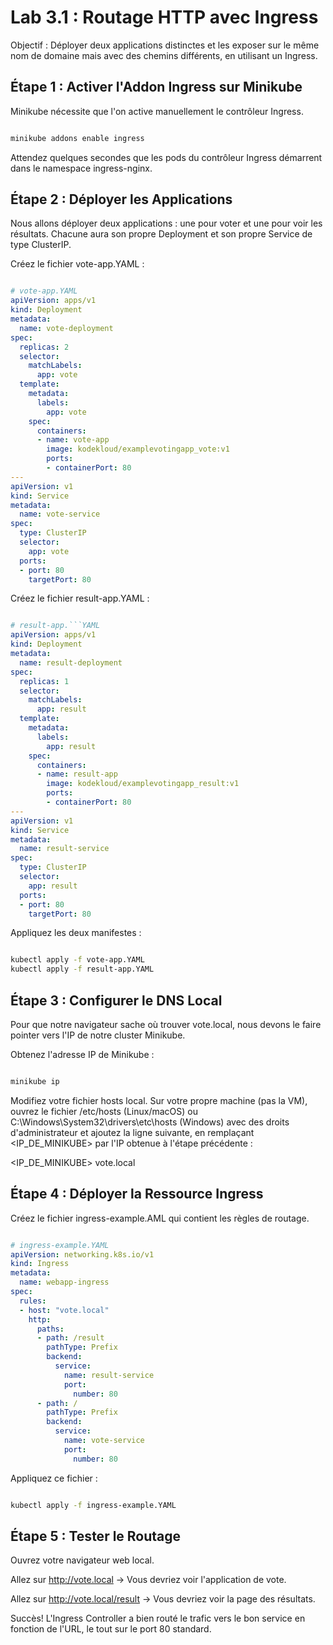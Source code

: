 # Lab 3.1 : Routage HTTP avec Ingress

Objectif : Déployer deux applications distinctes et les exposer sur le même nom de domaine mais avec des chemins différents, en utilisant un Ingress.

## Étape 1 : Activer l'Addon Ingress sur Minikube
Minikube nécessite que l'on active manuellement le contrôleur Ingress.

```bash

minikube addons enable ingress
```
Attendez quelques secondes que les pods du contrôleur Ingress démarrent dans le namespace ingress-nginx.

## Étape 2 : Déployer les Applications
Nous allons déployer deux applications : une pour voter et une pour voir les résultats. Chacune aura son propre Deployment et son propre Service de type ClusterIP.

Créez le fichier vote-app.YAML :

```YAML

# vote-app.YAML
apiVersion: apps/v1
kind: Deployment
metadata:
  name: vote-deployment
spec:
  replicas: 2
  selector:
    matchLabels:
      app: vote
  template:
    metadata:
      labels:
        app: vote
    spec:
      containers:
      - name: vote-app
        image: kodekloud/examplevotingapp_vote:v1
        ports:
        - containerPort: 80
---
apiVersion: v1
kind: Service
metadata:
  name: vote-service
spec:
  type: ClusterIP
  selector:
    app: vote
  ports:
  - port: 80
    targetPort: 80
```
Créez le fichier result-app.YAML :

```YAML

# result-app.```YAML
apiVersion: apps/v1
kind: Deployment
metadata:
  name: result-deployment
spec:
  replicas: 1
  selector:
    matchLabels:
      app: result
  template:
    metadata:
      labels:
        app: result
    spec:
      containers:
      - name: result-app
        image: kodekloud/examplevotingapp_result:v1
        ports:
        - containerPort: 80
---
apiVersion: v1
kind: Service
metadata:
  name: result-service
spec:
  type: ClusterIP
  selector:
    app: result
  ports:
  - port: 80
    targetPort: 80

```
Appliquez les deux manifestes :

```bash

kubectl apply -f vote-app.YAML
kubectl apply -f result-app.YAML
```
## Étape 3 : Configurer le DNS Local
Pour que notre navigateur sache où trouver vote.local, nous devons le faire pointer vers l'IP de notre cluster Minikube.

Obtenez l'adresse IP de Minikube :

```bash

minikube ip
```
Modifiez votre fichier hosts local. Sur votre propre machine (pas la VM), ouvrez le fichier /etc/hosts (Linux/macOS) ou C:\Windows\System32\drivers\etc\hosts (Windows) avec des droits d'administrateur et ajoutez la ligne suivante, en remplaçant <IP_DE_MINIKUBE> par l'IP obtenue à l'étape précédente :

<IP_DE_MINIKUBE> vote.local
## Étape 4 : Déployer la Ressource Ingress

Créez le fichier ingress-example.AML qui contient les règles de routage.

```YAML

# ingress-example.YAML
apiVersion: networking.k8s.io/v1
kind: Ingress
metadata:
  name: webapp-ingress
spec:
  rules:
  - host: "vote.local"
    http:
      paths:
      - path: /result
        pathType: Prefix
        backend:
          service:
            name: result-service
            port:
              number: 80
      - path: /
        pathType: Prefix
        backend:
          service:
            name: vote-service
            port:
              number: 80
```

Appliquez ce fichier :

```bash

kubectl apply -f ingress-example.YAML
```
## Étape 5 : Tester le Routage
Ouvrez votre navigateur web local.

Allez sur http://vote.local → Vous devriez voir l'application de vote.

Allez sur http://vote.local/result → Vous devriez voir la page des résultats.

Succès! L'Ingress Controller a bien routé le trafic vers le bon service en fonction de l'URL, le tout sur le port 80 standard.
